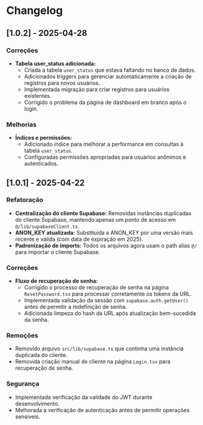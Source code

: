 # Changelog

## [1.0.2] - 2025-04-28

### Correções
- **Tabela user_status adicionada:** 
  - Criada a tabela `user_status` que estava faltando no banco de dados.
  - Adicionados triggers para gerenciar automaticamente a criação de registros para novos usuários.
  - Implementada migração para criar registros para usuários existentes.
  - Corrigido o problema da página de dashboard em branco após o login.

### Melhorias
- **Índices e permissões:**
  - Adicionado índice para melhorar a performance em consultas à tabela `user_status`.
  - Configuradas permissões apropriadas para usuários anônimos e autenticados.

## [1.0.1] - 2025-04-22

### Refatoração
- **Centralização do cliente Supabase:** Removidas instâncias duplicadas do cliente Supabase, mantendo apenas um ponto de acesso em `@/lib/supabaseClient.ts`.
- **ANON_KEY atualizada:** Substituída a ANON_KEY por uma versão mais recente e válida (com data de expiração em 2025).
- **Padronização de imports:** Todos os arquivos agora usam o path alias `@/` para importar o cliente Supabase.

### Correções
- **Fluxo de recuperação de senha:** 
  - Corrigido o processo de recuperação de senha na página `ResetPassword.tsx` para processar corretamente os tokens da URL.
  - Implementada validação da sessão com `supabase.auth.getUser()` antes de permitir a redefinição de senha.
  - Adicionada limpeza do hash da URL após atualização bem-sucedida da senha.

### Remoções
- Removido arquivo `src/lib/supabase.ts` que continha uma instância duplicada do cliente.
- Removida criação manual de cliente na página `Login.tsx` para recuperação de senha.

### Segurança
- Implementada verificação da validade do JWT durante desenvolvimento.
- Melhorada a verificação de autenticação antes de permitir operações sensíveis. 